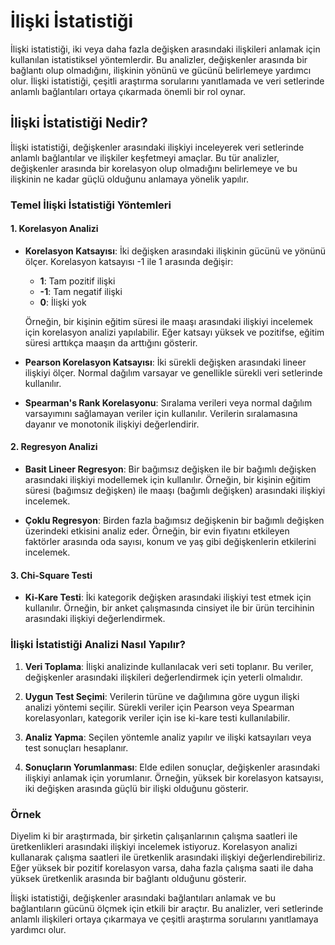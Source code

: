 # İlişki İstatistiği

İlişki istatistiği, iki veya daha fazla değişken arasındaki ilişkileri anlamak için kullanılan istatistiksel yöntemlerdir. Bu analizler, değişkenler arasında bir bağlantı olup olmadığını, ilişkinin yönünü ve gücünü belirlemeye yardımcı olur. İlişki istatistiği, çeşitli araştırma sorularını yanıtlamada ve veri setlerinde anlamlı bağlantıları ortaya çıkarmada önemli bir rol oynar.

## İlişki İstatistiği Nedir?

İlişki istatistiği, değişkenler arasındaki ilişkiyi inceleyerek veri setlerinde anlamlı bağlantılar ve ilişkiler keşfetmeyi amaçlar. Bu tür analizler, değişkenler arasında bir korelasyon olup olmadığını belirlemeye ve bu ilişkinin ne kadar güçlü olduğunu anlamaya yönelik yapılır.

### Temel İlişki İstatistiği Yöntemleri

#### 1. Korelasyon Analizi

- **Korelasyon Katsayısı**: İki değişken arasındaki ilişkinin gücünü ve yönünü ölçer. Korelasyon katsayısı -1 ile 1 arasında değişir:
  - **1**: Tam pozitif ilişki
  - **-1**: Tam negatif ilişki
  - **0**: İlişki yok

  Örneğin, bir kişinin eğitim süresi ile maaşı arasındaki ilişkiyi incelemek için korelasyon analizi yapılabilir. Eğer katsayı yüksek ve pozitifse, eğitim süresi arttıkça maaşın da arttığını gösterir.

- **Pearson Korelasyon Katsayısı**: İki sürekli değişken arasındaki lineer ilişkiyi ölçer. Normal dağılım varsayar ve genellikle sürekli veri setlerinde kullanılır.

- **Spearman's Rank Korelasyonu**: Sıralama verileri veya normal dağılım varsayımını sağlamayan veriler için kullanılır. Verilerin sıralamasına dayanır ve monotonik ilişkiyi değerlendirir.

#### 2. Regresyon Analizi

- **Basit Lineer Regresyon**: Bir bağımsız değişken ile bir bağımlı değişken arasındaki ilişkiyi modellemek için kullanılır. Örneğin, bir kişinin eğitim süresi (bağımsız değişken) ile maaşı (bağımlı değişken) arasındaki ilişkiyi incelemek.

- **Çoklu Regresyon**: Birden fazla bağımsız değişkenin bir bağımlı değişken üzerindeki etkisini analiz eder. Örneğin, bir evin fiyatını etkileyen faktörler arasında oda sayısı, konum ve yaş gibi değişkenlerin etkilerini incelemek.

#### 3. Chi-Square Testi

- **Ki-Kare Testi**: İki kategorik değişken arasındaki ilişkiyi test etmek için kullanılır. Örneğin, bir anket çalışmasında cinsiyet ile bir ürün tercihinin arasındaki ilişkiyi değerlendirmek.

### İlişki İstatistiği Analizi Nasıl Yapılır?

1. **Veri Toplama**: İlişki analizinde kullanılacak veri seti toplanır. Bu veriler, değişkenler arasındaki ilişkileri değerlendirmek için yeterli olmalıdır.

2. **Uygun Test Seçimi**: Verilerin türüne ve dağılımına göre uygun ilişki analizi yöntemi seçilir. Sürekli veriler için Pearson veya Spearman korelasyonları, kategorik veriler için ise ki-kare testi kullanılabilir.

3. **Analiz Yapma**: Seçilen yöntemle analiz yapılır ve ilişki katsayıları veya test sonuçları hesaplanır.

4. **Sonuçların Yorumlanması**: Elde edilen sonuçlar, değişkenler arasındaki ilişkiyi anlamak için yorumlanır. Örneğin, yüksek bir korelasyon katsayısı, iki değişken arasında güçlü bir ilişki olduğunu gösterir.

### Örnek

Diyelim ki bir araştırmada, bir şirketin çalışanlarının çalışma saatleri ile üretkenlikleri arasındaki ilişkiyi incelemek istiyoruz. Korelasyon analizi kullanarak çalışma saatleri ile üretkenlik arasındaki ilişkiyi değerlendirebiliriz. Eğer yüksek bir pozitif korelasyon varsa, daha fazla çalışma saati ile daha yüksek üretkenlik arasında bir bağlantı olduğunu gösterir.

İlişki istatistiği, değişkenler arasındaki bağlantıları anlamak ve bu bağlantıların gücünü ölçmek için etkili bir araçtır. Bu analizler, veri setlerinde anlamlı ilişkileri ortaya çıkarmaya ve çeşitli araştırma sorularını yanıtlamaya yardımcı olur.
